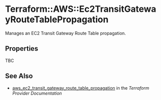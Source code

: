 # Terraform::AWS::Ec2TransitGatewayRouteTablePropagation

Manages an EC2 Transit Gateway Route Table propagation.

## Properties

TBC

## See Also

* [aws_ec2_transit_gateway_route_table_propagation](https://www.terraform.io/docs/providers/aws/r/ec2_transit_gateway_route_table_propagation.html) in the _Terraform Provider Documentation_